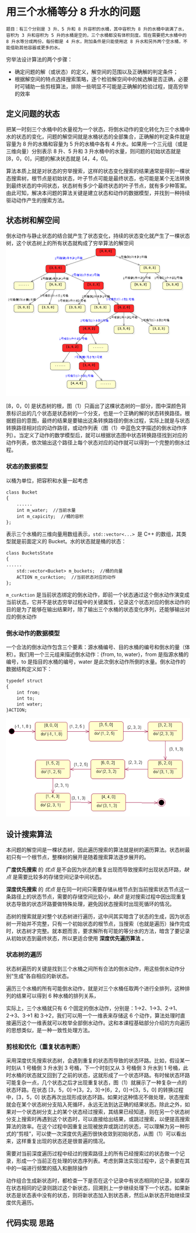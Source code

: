 # 用三个水桶等分 8 升水的问题
```
题目：有三个分别是 3 升、5 升和 8 升容积的水桶，其中容积为 8 升的水桶中装满了水，容积为 3 升和容积为 5 升的水桶是空的，三个水桶都没有体积刻度。现在需要把大水桶中的 8 升水等分成两份，每份都是 4 升水，附加条件是只能使用这 8 升水和另外两个空水桶，不能借助其他容器或更多的水。
```

穷举法设计算法的两个步骤：
* 确定问题的解（或状态）的定义，解空间的范围以及正确解的判定条件；
* 根据解空间的特点选择搜索策略，逐个检验解空间中的候选解是否正确，必要时可辅助一些剪枝算法，排除一些明显不可能是正确解的检验过程，提高穷举的效率

## 定义问题的状态

把某一时刻三个水桶中的水量视为一个状态，将倒水动作的变化转化为三个水桶中水的状态的变化，问题的解空间就是水桶状态的全部集合，正确解的判定条件就是容量为 8 升的水桶和容量为 5 升的水桶中各有 4 升水。如果用一个三元组（或是三维向量）分别表示 8 升、5 升和 3 升水桶中的水量，则问题的初始状态就是 [8，0，0]，问题的解决状态就是 [4，4，0]。

算法本质上就是对状态的穷举搜索，这样的状态变化搜索的结果通常是得到一棵状态搜索树，根节点是初始状态，叶子节点可能是最终状态，也可能是某个无法转换到最终状态的中间状态，状态树有多少个最终状态的叶子节点，就有多少种答案。由此可知，解决本问题的算法关键是建立状态和动作的数据模型，并找到一种持续驱动动作产生的搜索方法。

## 状态树和解空间
倒水动作与静止状态的结合就产生了状态变化，持续的状态变化就产生了一棵状态树，这个状态树上的所有状态就构成了穷举算法的解空间
![倒水问题的状态树](../img/倒水问题的状态树.png)

[8，0，0] 是状态树的根，图（1）只画出了这棵状态树的一部分，图中深颜色背景标识出的几个状态是状态树的一个分支，也是一个正确的解的状态转换路径。根据题目的意图，最终的结果是要输出这条转换路径的倒水过程，实际上就是与状态转换路径相对应的动作路径，或动作列表（图（1）中蓝色文字描述的倒水动作序列）。当定义了动作的数学模型后，就可以根据状态图中状态转换路径找到对应的动作列表，依次输出这个路径上每个状态对应的动作就可以得到一个完整的倒水过程。

### 状态的数据模型

以桶为单位，把容积和水量一起考虑
```
class Bucket
{
    ......
    int m_water;  //当前水量
    int m_capicity;  //桶的容积
};
```
表示三个水桶的三维向量用数组表示，`std::vector<...> `是 C++ 的数组，其类型就是前面定义的 Bucket。水的状态就是桶的状态：
```
class BucketsState
{
......
    std::vector<Bucket> m_buckets;  //桶的向量
    ACTION m_curAction;  //当前状态对应的动作
};
```
`m_curAction` 是当前状态绑定的倒水动作，即前一个状态通过这个倒水动作演变成当前状态，它并不是状态穷举过程中的关键属性，记录这个状态对应的倒水动作的目的是为了能够在输出结果时，除了输出三个水桶的状态变化序列，还能够输出对应的倒水动作

### 倒水动作的数据模型
一个合法的倒水动作包含三个要素：源水桶编号、目的水桶的编号和倒水的量（体积）。我们用一个三元组来描述倒水动作：{from, to, water}，from 是指源水桶的编号，to 是指目的水桶的编号，water 是此次倒水动作所倒的水量。倒水动作的数据结构定义如下：

```
typedef struct
{
    int from;
    int to;
    int water;
}ACTION;
```
![](../img/状态演变过程与倒水动作关系图.png)

## 设计搜索算法
本问题的解空间是一棵状态树，因此遍历搜索的算法就是树的遍历算法。状态树最初只有一个根节点，整棵树的展开是随着搜索算法逐步展开的。

**广度优先搜索** 的 *优点* 是不会因为状态的重复出现而导致搜索时出现状态环路，*缺点* 是需要比较多的存储空间记录中间状态。

**深度优先搜索** 的 *优点* 是在同一时间只需要存储从根节点到当前搜索状态节点这一条路径上的状态节点，需要的存储空间比较小，*缺点* 是对搜索过程中因出现重复状态导致的状态环路要做特殊处理，避免因状态搜索时出现死循环的情况。

态树的搜索就是对整个状态树进行遍历，这中间其实暗含了状态的生成，因为状态树一开始并不完整，只有一个初始状态的根节点，当搜索（也就是遍历）操作完成时，状态树才完整。就本题而言，要求解所有可能的等分水的方法，暗含了要记录从初始状态到最终状态，所以更适合使用 **深度优先遍历算法** 。

### 状态树的遍历
状态树遍历的关键是找到三个水桶之间所有合法的倒水动作，用这些倒水动作分别“生成”各自相应的新状态。

遍历三个水桶的所有可能倒水动作，就是对三个水桶任取两个进行全排列，这种排列的结果可以得到 6 种水桶的排列关系，

实际上，三个水桶就只有 6 个固定的倒水动作，分别是：1→2、1→3、2→1、2→3、3→1 和 3→2，我们可以用一个一维表来存储这 6 个动作，算法处理时直接遍历这个一维表就可以枚举全部倒水动作。这和本课程基础部分介绍的方向遍历的思想类似，是一种一致性处理方法。

### 剪枝和优化（重复状态判断）
采用深度优先搜索状态树，会遇到重复的状态而导致的状态环路。比如，假设某一时刻从 1 号桶倒 3 升水到 3 号桶，下一个时刻又从 3 号桶倒 3 升水到 1 号桶，此时水桶的状态就又回到了之前的状态，这就形成了一个状态环路。有时候状态环路可能复杂一点，几个状态之后才出现重复状态，图（1）就展示了一种复杂一点的状态环路。在状态 [3，5，0]→[3，2，3]→[6，2，0]→[3，5，0] 的转换过程中，[3，5，0] 状态再次出现形成状态环路。如果对这种情况不做处理，状态搜索就会在某个状态树分支陷入死循环，永远无法到达正确的结果状态。除此之外，如果对一个状态树分支上的某个状态经过搜索，其结果已经知道，则在另一个状态树分支上搜索时再遇到这个状态时，可以直接给出结果，或跳过搜索，以便提高搜索算法的效率。在这个过程中因重复出现被放弃或跳过的状态，可以理解为另一种形式的“剪枝”，可以使一次深度优先遍历很快收敛到初始状态，从图（1）可以看出来，这样重复出现的状态还是很普遍的情况。

需要对当前深度遍历过程中经过的搜索路径上的所有已经搜索过的状态做一个记录，形成一个当前正在处理的状态序列表。考虑到算法实现过程中，这个表要在其中的一端进行频繁的插入和删除操作

动作组合生成新状态时，都检查一下是否在这个记录中有状态相同的记录，如果存在状态相同的记录则跳过这个新状态，回溯到上一步继续处理下一个状态。如果新状态是状态表中没有的状态，则将新状态加入到状态表，然后从新状态开始继续深度优先遍历。

## 代码实现 思路
